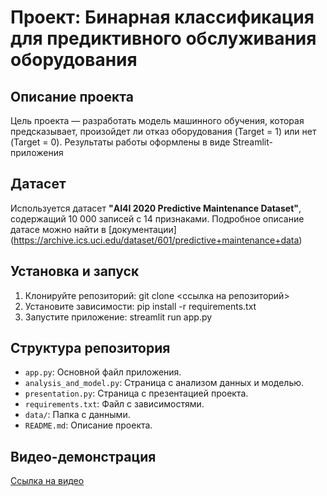 # Проект: Бинарная классификация для предиктивного обслуживания оборудования

## Описание проекта

Цель проекта — разработать модель машинного обучения, которая
предсказывает, произойдет ли отказ оборудования (Target = 1) или нет
(Target = 0). Результаты работы оформлены в виде Streamlit-приложения

## Датасет

Используется датасет **"AI4I 2020 Predictive Maintenance Dataset"**,
содержащий 10 000 записей с 14 признаками. Подробное описание датасе
можно найти в [документации]
(https://archive.ics.uci.edu/dataset/601/predictive+maintenance+data)

## Установка и запуск

1. Клонируйте репозиторий:
   git clone <ссылка на репозиторий>
2. Установите зависимости:
   pip install -r requirements.txt
3. Запустите приложение:
   streamlit run app.py

## Структура репозитория 
- `app.py`: Основной файл приложения. 
- `analysis_and_model.py`: Страница с анализом данных и моделью. 
- `presentation.py`: Страница с презентацией проекта. 
- `requirements.txt`: Файл с зависимостями. 
- `data/`: Папка с данными. 
- `README.md`: Описание проекта.

## Видео-демонстрация
[Ссылка на видео](https://github.com/IbnKamil/predictive_maintenance_project/blob/main/video/0421_.mp4)